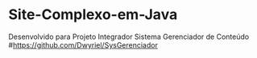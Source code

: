 # Site-Complexo-em-Java
Desenvolvido para Projeto Integrador Sistema Gerenciador de Conteúdo
#https://github.com/Dwyriel/SysGerenciador
